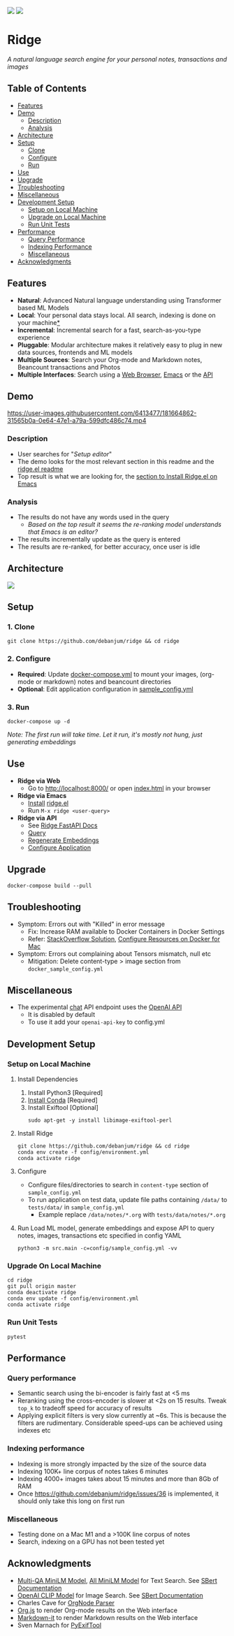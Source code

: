 ![](https://github.com/debanjum/ridge/actions/workflows/test.yml/badge.svg)
![](https://github.com/debanjum/ridge/actions/workflows/build.yml/badge.svg)

# Ridge

*A natural language search engine for your personal notes, transactions and images*

## Table of Contents

- [Features](#Features)
- [Demo](#Demo)
  - [Description](#Description)
  - [Analysis](#Analysis)
- [Architecture](#Architecture)
- [Setup](#Setup)
  - [Clone](#Clone)
  - [Configure](#Configure)
  - [Run](#Run)
- [Use](#Use)
- [Upgrade](#Upgrade)
- [Troubleshooting](#Troubleshooting)
- [Miscellaneous](#Miscellaneous)
- [Development Setup](#Development-setup)
  - [Setup on Local Machine](#Setup-on-local-machine)
  - [Upgrade on Local Machine](#Upgrade-on-local-machine)
  - [Run Unit Tests](#Run-unit-tests)
- [Performance](#Performance)
  - [Query Performance](#Query-performance)
  - [Indexing Performance](#Indexing-performance)
  - [Miscellaneous](#Miscellaneous-1)
- [Acknowledgments](#Acknowledgments)

## Features

- **Natural**: Advanced Natural language understanding using Transformer based ML Models
- **Local**: Your personal data stays local. All search, indexing is done on your machine[\*](https://github.com/debanjum/ridge#miscellaneous)
- **Incremental**: Incremental search for a fast, search-as-you-type experience
- **Pluggable**: Modular architecture makes it relatively easy to plug in new data sources, frontends and ML models
- **Multiple Sources**: Search your Org-mode and Markdown notes, Beancount transactions and Photos
- **Multiple Interfaces**: Search using a [Web Browser](./src/interface/web/index.html), [Emacs](./src/interface/emacs/ridge.el) or the [API](http://localhost:8000/docs)

## Demo

<https://user-images.githubusercontent.com/6413477/181664862-31565b0a-0e64-47e1-a79a-599dfc486c74.mp4>

### Description

- User searches for \"*Setup editor*\"
- The demo looks for the most relevant section in this readme and the [ridge.el readme](https://github.com/debanjum/ridge/tree/master/src/interface/emacs)
- Top result is what we are looking for, the [section to Install Ridge.el on Emacs](https://github.com/debanjum/ridge/tree/master/src/interface/emacs#installation)

### Analysis

- The results do not have any words used in the query
  - *Based on the top result it seems the re-ranking model understands that Emacs is an editor?*
- The results incrementally update as the query is entered
- The results are re-ranked, for better accuracy, once user is idle

## Architecture

![](https://github.com/debanjum/ridge/blob/master/docs/ridge_architecture.png)

## Setup

### 1. Clone

``` shell
git clone https://github.com/debanjum/ridge && cd ridge
```

### 2. Configure

- **Required**: Update [docker-compose.yml](./docker-compose.yml) to mount your images, (org-mode or markdown) notes and beancount directories
- **Optional**: Edit application configuration in [sample_config.yml](./config/sample_config.yml)

### 3. Run

``` shell
docker-compose up -d
```

*Note: The first run will take time. Let it run, it\'s mostly not hung, just generating embeddings*

## Use

- **Ridge via Web**
  - Go to <http://localhost:8000/> or open [index.html](./src/interface/web/index.html) in your browser
- **Ridge via Emacs**
  - [Install](https://github.com/debanjum/ridge/tree/master/src/interface/emacs#installation) [ridge.el](./src/interface/emacs/ridge.el)
  - Run `M-x ridge <user-query>`
- **Ridge via API**
  - See [Ridge FastAPI Docs](http://localhost:8000/docs)
  - [Query](http://localhost:8000/search?q=%22what%20is%20the%20meaning%20of%20life%22)
  - [Regenerate Embeddings](http://localhost:8000/regenerate?t=ledger)
  - [Configure Application](https://localhost:8000/ui)

## Upgrade

``` shell
docker-compose build --pull
```

## Troubleshooting

- Symptom: Errors out with \"Killed\" in error message
  - Fix: Increase RAM available to Docker Containers in Docker Settings
  - Refer: [StackOverflow Solution](https://stackoverflow.com/a/50770267), [Configure Resources on Docker for Mac](https://docs.docker.com/desktop/mac/#resources)
- Symptom: Errors out complaining about Tensors mismatch, null etc
  - Mitigation: Delete content-type > image section from `docker_sample_config.yml`

## Miscellaneous

- The experimental [chat](localhost:8000/chat) API endpoint uses the [OpenAI API](https://openai.com/api/)
    - It is disabled by default
    - To use it add your `openai-api-key` to config.yml

## Development Setup

### Setup on Local Machine

1. Install Dependencies
   1. Install Python3 \[Required\]
   2. [Install Conda](https://docs.conda.io/projects/conda/en/latest/user-guide/install/index.html) \[Required\]
   3. Install Exiftool \[Optional\]
      ``` shell
      sudo apt-get -y install libimage-exiftool-perl
      ```

2. Install Ridge
   ``` shell
   git clone https://github.com/debanjum/ridge && cd ridge
   conda env create -f config/environment.yml
   conda activate ridge
   ```

3. Configure
   - Configure files/directories to search in `content-type` section of `sample_config.yml`
   - To run application on test data, update file paths containing `/data/` to `tests/data/` in `sample_config.yml`
     - Example replace `/data/notes/*.org` with `tests/data/notes/*.org`

4. Run
   Load ML model, generate embeddings and expose API to query notes, images, transactions etc specified in config YAML

   ``` shell
   python3 -m src.main -c=config/sample_config.yml -vv
   ```

### Upgrade On Local Machine

``` shell
cd ridge
git pull origin master
conda deactivate ridge
conda env update -f config/environment.yml
conda activate ridge
```

### Run Unit Tests

``` shell
pytest
```

## Performance

### Query performance

- Semantic search using the bi-encoder is fairly fast at \<5 ms
- Reranking using the cross-encoder is slower at \<2s on 15 results. Tweak `top_k` to tradeoff speed for accuracy of results
- Applying explicit filters is very slow currently at \~6s. This is because the filters are rudimentary. Considerable speed-ups can be achieved using indexes etc

### Indexing performance

- Indexing is more strongly impacted by the size of the source data
- Indexing 100K+ line corpus of notes takes 6 minutes
- Indexing 4000+ images takes about 15 minutes and more than 8Gb of RAM
- Once <https://github.com/debanjum/ridge/issues/36> is implemented, it should only take this long on first run

### Miscellaneous

- Testing done on a Mac M1 and a \>100K line corpus of notes
- Search, indexing on a GPU has not been tested yet

## Acknowledgments

- [Multi-QA MiniLM Model](https://huggingface.co/sentence-transformers/multi-qa-MiniLM-L6-cos-v1), [All MiniLM Model](https://huggingface.co/sentence-transformers/all-MiniLM-L6-v2) for Text Search. See [SBert Documentation](https://www.sbert.net/examples/applications/retrieve_rerank/README.html)
- [OpenAI CLIP Model](https://github.com/openai/CLIP) for Image Search. See [SBert Documentation](https://www.sbert.net/examples/applications/image-search/README.html)
- Charles Cave for [OrgNode Parser](http://members.optusnet.com.au/~charles57/GTD/orgnode.html)
- [Org.js](https://mooz.github.io/org-js/) to render Org-mode results on the Web interface
- [Markdown-it](https://github.com/markdown-it/markdown-it) to render Markdown results on the Web interface
- Sven Marnach for [PyExifTool](https://github.com/smarnach/pyexiftool/blob/master/exiftool.py)